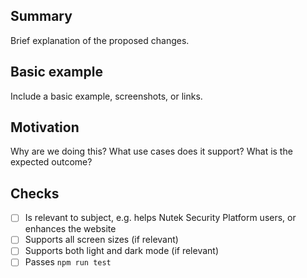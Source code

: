 ## Summary

Brief explanation of the proposed changes.

## Basic example

Include a basic example, screenshots, or links.

## Motivation

Why are we doing this? What use cases does it support? What is the expected outcome?

## Checks

<!-- - [ ] Read [Create a Pull Request](https://nutek.neosb.net/docs/contributing/how-to-contribute/#create-a-pull-request) -->
- [ ] Is relevant to subject, e.g. helps Nutek Security Platform users, or enhances the website
- [ ] Supports all screen sizes (if relevant)
- [ ] Supports both light and dark mode (if relevant)
- [ ] Passes `npm run test`

